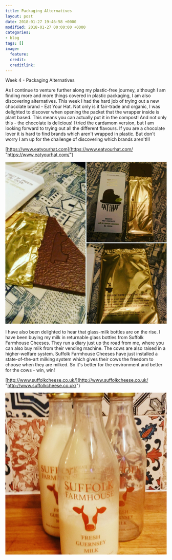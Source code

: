 ```yaml
---
title: Packaging Alternatives
layout: post
date: 2018-01-27 19:46:58 +0000
modified: 2018-01-27 00:00:00 +0000
categories:
- blog
tags: []
image:
  feature:
  credit:
  creditlink:
---
```

Week 4 - Packaging Alternatives

As I continue to venture further along my plastic-free journey, although I am finding more and more things covered in plastic packaging, I am also discovering alternatives. This week I had the hard job of trying out a new chocolate brand - Eat Your Hat. Not only is it fair-trade and organic, I was delighted to discover when opening the packet that the wrapper inside is plant based. This means you can actually put it in the compost! And not only this - the chocolate is delicious! I tried the cardamom version, but I am looking forward to trying out all the different flavours. If you are a chocolate lover it is hard to find brands which aren't wrapped in plastic. But don't worry I am up for the challenge of discovering which brands aren't!!!

[https://www.eatyourhat.com](https://www.eatyourhat.com/ "https://www.eatyourhat.com/")

![Eat your hat bar](/uploads/2018/01/27/IMG_20180125_181045_025.jpg "Eat your hat bar")

I have also been delighted to hear that glass-milk bottles are on the rise. I have been buying my milk in returnable glass bottles from Suffolk Farmhouse Cheeses. They run a diary just up the road from me, where you can also buy milk from their vending machine. The cows are also raised in a higher-welfare system. Suffolk Farmhouse Cheeses have just installed a state-of-the-art milking system which gives their cows the freedom to choose when they are milked. So it's better for the environment and better for the cows - win, win!

[http://www.suffolkcheese.co.uk/](http://www.suffolkcheese.co.uk/ "http://www.suffolkcheese.co.uk/")

![](/uploads/2018/01/27/IMG_20180124_092652_861.jpg)
